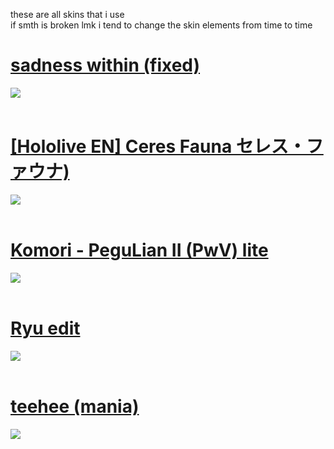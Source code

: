 these are all skins that i use <br>
if smth is broken lmk
i tend to change the skin elements from time to time
<br>
# [sadness within (fixed)](https://mega.nz/file/8yxBgBib#Idj2vcUqzBaxUnjeO6fhIzIOwRCgUhA6oQUUlcpvBQg)
![](https://github.com/InfiTrail/skins/assets/137624518/17215dc4-b316-4dfe-a734-1d79b254f7b9)
<br>
<br>
# [[Hololive EN] Ceres Fauna セレス・ファウナ)](https://infitrail.s-ul.eu/sXzZwNIK)
![](https://github.com/InfiTrail/skins/assets/137624518/d92984cb-5186-4e0f-bd49-86490a2abd4d)
<br>
<br>
# [Komori - PeguLian II (PwV) lite](https://infitrail.s-ul.eu/uy4DyoNl)
![](https://github.com/InfiTrail/skins/assets/137624518/b79a50f2-ecfe-4a2b-9303-cd1ce18d5977)
<br>
<br>
# [Ryu edit](https://infitrail.s-ul.eu/HBxO6icR)
![](https://github.com/InfiTrail/skins/assets/137624518/442c6f6d-a063-4dfb-82a1-86bb25ae5206)
<br>
<br>
# [teehee (mania)](https://infitrail.s-ul.eu/qsJQ5O0R)
![](https://github.com/InfiTrail/skins/assets/137624518/703b04d0-dcf6-4b81-9d5b-fb12da7bbb49)
<br>
